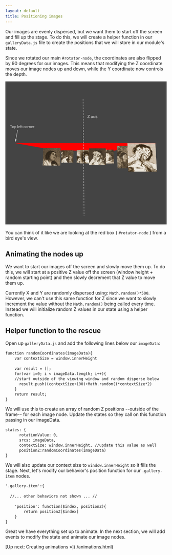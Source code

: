 ```yaml
---
layout: default
title: Positioning images
---
```


Our images are evenly dispersed, but we want them to start off the screen and fill up the stage. To do this, we will create a helper function in our `galleryData.js` file to create the positions that we will store in our module's state.

Since we rotated our main `#rotator-node`, the coordinates are also flipped by 90 degrees for our images. This means that modifying the Z coordinate moves our image nodes up and down, while the Y coordinate now controls the depth. 

![zposition](zaxis.png)

You can think of it like we are looking at the red box ( `#rotator-node` ) from a bird eye's view. 

## Animating the nodes up

We want to start our images off the screen and slowly move them up.  To do this, we will start at a positive Z value off the screen (window height + random starting point) and then slowly decrement that Z value to move them up. 

Currently X and Y are randomly dispersed using: `Math.random()*500`. However, we can't use this same function for Z since we want to slowly increment the value without the `Math.random()` being called every time. Instead we will initialize random Z values in our state using a helper function. 


## Helper function to the rescue

Open up `galleryData.js` and add the following lines below our `imageData`:

	function randomCoordinates(imageData){
	    var contextSize = window.innerHeight
	 
	    var result = [];
	    for(var i=0; i < imageData.length; i++){
	    //start outside of the viewing window and random disperse below
	      result.push((contextSize+100)+Math.random()*contextSize*2)
	    }
	    return result;
	}

We will use this to create an array of random Z positions --outside of the frame-- for each image node. Update the states so they call on this function passing in our imageData. 

	states: {
	      rotationValue: 0,
	      srcs: imageData,
	      contextSize: window.innerHeight, //update this value as well
	      positionZ:randomCoordinates(imageData)
    }
    
We will also update our context size to `window.innerHeight` so it fills the stage. Next, let's modify our behavior's position function for our `.gallery-item` nodes. 

    '.gallery-item':{
        
      //... other behaviors not shown ... //               
 
        'position': function($index, positionZ){ 
            return positionZ[$index]
	    }
    }
	        

Great we have everything set up to animate. In the next section, we will add events to modify the state and animate our image nodes. 

<span class="cta">
[Up next: Creating animations &raquo;](./animations.html)
</span>
